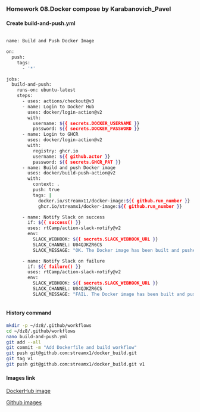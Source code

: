 ### Homework 08.Docker compose by Karabanovich_Pavel

#### Create build-and-push.yml 

```bash

name: Build and Push Docker Image

on:
  push:
    tags:
      - '*'

jobs:
  build-and-push:
    runs-on: ubuntu-latest
    steps:
      - uses: actions/checkout@v3
      - name: Login to Docker Hub
        uses: docker/login-action@v2
        with:
          username: ${{ secrets.DOCKER_USERNAME }}
          password: ${{ secrets.DOCKER_PASSWORD }}
      - name: Login to GHCR
        uses: docker/login-action@v2
        with:
          registry: ghcr.io
          username: ${{ github.actor }}
          password: ${{ secrets.GHCR_PAT }}
      - name: Build and push Docker image
        uses: docker/build-push-action@v2
        with:
          context: .
          push: true
          tags: |
            docker.io/streamx11/docker-image:${{ github.run_number }}
            ghcr.io/streamx1/docker-image:${{ github.run_number }}

      - name: Notify Slack on success
        if: ${{ success() }}
        uses: rtCamp/action-slack-notify@v2
        env:
          SLACK_WEBHOOK: ${{ secrets.SLACK_WEBHOOK_URL }}
          SLACK_CHANNEL: U04QJKZR6CS
          SLACK_MESSAGE: "OK. The Docker image has been built and pushed successfuly."

      - name: Notify Slack on failure
        if: ${{ failure() }}
        uses: rtCamp/action-slack-notify@v2
        env:
          SLACK_WEBHOOK: ${{ secrets.SLACK_WEBHOOK_URL }}
          SLACK_CHANNEL: U04QJKZR6CS
          SLACK_MESSAGE: "FAIL. The Docker image has been built and pushed fail."



```

#### History command

```bash
mkdir -p ~/dz8/.github/workflows
cd ~/dz8/.github/workflows
nano build-and-push.yml
git add --all
git commit -m "Add Dockerfile and build workflow" 
git push git@github.com:streamx1/docker_build.git
git tag v1
git push git@github.com:streamx1/docker_build.git v1

```

#### Images link 


[DockerHub image](https://hub.docker.com/repository/docker/streamx11/docker-image/general)

[Github images](https://github.com/streamx1?tab=packages)
